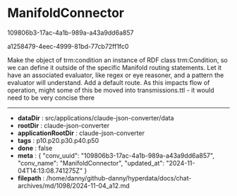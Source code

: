 # ManifoldConnector

109806b3-17ac-4a1b-989a-a43a9dd6a857

a1258479-4eec-4999-81bd-77cb72ff1fc0

Make the object of trm:condition an instance of RDF class trm:Condition, so we can define it outside of the specific Manifold routing statements. Let it have an associated evaluator, like regex or eye reasoner, and a pattern the evaluator will understand. Add a default route. As this impacts flow of operation, might some of this be moved into transmissions.ttl - it would need to be very concise there

---

* **dataDir** : src/applications/claude-json-converter/data
* **rootDir** : claude-json-converter
* **applicationRootDir** : claude-json-converter
* **tags** : p10.p20.p30.p40.p50
* **done** : false
* **meta** : {
  "conv_uuid": "109806b3-17ac-4a1b-989a-a43a9dd6a857",
  "conv_name": "ManifoldConnector",
  "updated_at": "2024-11-04T14:13:08.741275Z"
}
* **filepath** : /home/danny/github-danny/hyperdata/docs/chat-archives/md/1098/2024-11-04_a12.md